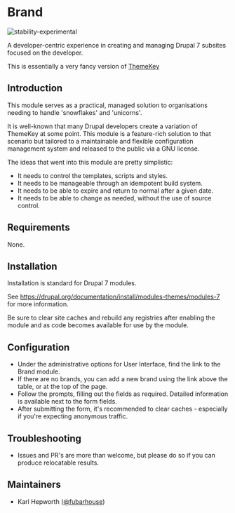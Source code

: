 # Brand

![stability-experimental](https://img.shields.io/badge/stability-experimental-orange.svg)

A developer-centric experience in creating and managing Drupal 7 subsites focused on the developer.

This is essentially a very fancy version of [ThemeKey](https://www.drupal.org/project/themekey)

## Introduction

This module serves as a practical, managed solution to organisations needing to handle 'snowflakes' and 'unicorns'.

It is well-known that many Drupal developers create a variation of ThemeKey at some point. This module is a feature-rich solution to that scenario but tailored to a maintainable and flexible configuration management system and released to the public via a GNU license.

The ideas that went into this module are pretty simplistic:
* It needs to control the templates, scripts and styles.
* It needs to be manageable through an idempotent build system.
* It needs to be able to expire and return to normal after a given date.
* It needs to be able to change as needed, without the use of source control.

## Requirements

None.

## Installation

Installation is standard for Drupal 7 modules.

See https://drupal.org/documentation/install/modules-themes/modules-7 for more information.

Be sure to clear site caches and rebuild any registries after enabling the module and as code becomes available for use by the module.

## Configuration

* Under the administrative options for User Interface, find the link to the Brand module.
* If there are no brands, you can add a new brand using the link above the table, or at the top of the page.
* Follow the prompts, filling out the fields as required.
  Detailed information is available next to the form fields.
* After submitting the form, it's recommended to clear caches - especially if you're expecting anonymous traffic.

## Troubleshooting

* Issues and PR's are more than welcome, but please do so if you can produce relocatable results.

## Maintainers

* Karl Hepworth ([@fubarhouse](https://twitter.com/fubarhouse))